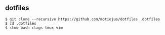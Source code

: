 dotfiles
--------

    $ git clone --recursive https://github.com/motiejus/dotfiles .dotfiles
    $ cd .dotfiles
    $ stow bash ctags tmux vim
